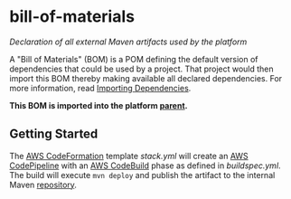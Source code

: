 # bill-of-materials
_Declaration of all external Maven artifacts used by the platform_

A "Bill of Materials" (BOM) is a POM defining the default version of dependencies that could be used by a project. That project would then import this BOM thereby making available all declared dependencies. For more information, read [Importing Dependencies](https://maven.apache.org/guides/introduction/introduction-to-dependency-mechanism.html#Importing_Dependencies).

**This BOM is imported into the platform [parent](https://github.com/varunmc/parent).**

## Getting Started
The [AWS CodeFormation](https://console.aws.amazon.com/cloudformation/home?region=us-east-1#/stack/detail?stackId=arn:aws:cloudformation:us-east-1:497513737772:stack%2FBillOfMaterials%2F4741fed0-92db-11e7-b09f-50d5cd1ea8d2) template _stack.yml_ will create an [AWS CodePipeline](https://console.aws.amazon.com/codepipeline/home?region=us-east-1#/view/BillOfMaterials) with an [AWS CodeBuild](https://console.aws.amazon.com/codebuild/home?region=us-east-1#/projects/BillOfMaterials/view) phase as defined in _buildspec.yml_. The build will execute `mvn deploy` and publish the artifact to the internal Maven [repository](https://s3.console.aws.amazon.com/s3/buckets/maven.varun.mc/mc/varun/bill-of-materials/?region=us-east-1&tab=overview).

